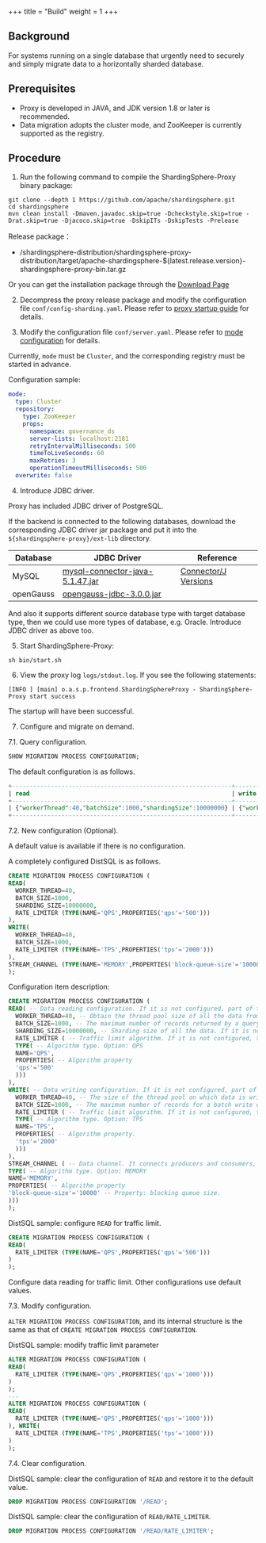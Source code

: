 +++
title = "Build"
weight = 1
+++

## Background

For systems running on a single database that urgently need to securely and simply migrate data to a horizontally sharded database.

## Prerequisites

-  Proxy is developed in JAVA, and JDK version 1.8 or later is recommended. 
- Data migration adopts the cluster mode, and ZooKeeper is currently supported as the registry.

## Procedure

1. Run the following command to compile the ShardingSphere-Proxy binary package: 

```
git clone --depth 1 https://github.com/apache/shardingsphere.git
cd shardingsphere
mvn clean install -Dmaven.javadoc.skip=true -Dcheckstyle.skip=true -Drat.skip=true -Djacoco.skip=true -DskipITs -DskipTests -Prelease
```

Release package：
- /shardingsphere-distribution/shardingsphere-proxy-distribution/target/apache-shardingsphere-${latest.release.version}-shardingsphere-proxy-bin.tar.gz

Or you can get the installation package through the [Download Page](https://shardingsphere.apache.org/document/current/en/downloads/)

2. Decompress the proxy release package and modify the configuration file `conf/config-sharding.yaml`. Please refer to [proxy startup guide](/en/user-manual/shardingsphere-proxy/startup/bin/) for details.

3. Modify the configuration file `conf/server.yaml`. Please refer to [mode configuration](/en/user-manual/shardingsphere-jdbc/yaml-config/mode/) for details.

Currently, `mode` must be `Cluster`, and the corresponding registry must be started in advance.

Configuration sample:
```yaml
mode:
  type: Cluster
  repository:
    type: ZooKeeper
    props:
      namespace: governance_ds
      server-lists: localhost:2181
      retryIntervalMilliseconds: 500
      timeToLiveSeconds: 60
      maxRetries: 3
      operationTimeoutMilliseconds: 500
  overwrite: false
```

4. Introduce JDBC driver.

Proxy has included JDBC driver of PostgreSQL.

If the backend is connected to the following databases, download the corresponding JDBC driver jar package and put it into the `${shardingsphere-proxy}/ext-lib` directory.

| Database              | JDBC Driver                                                                                                                                                        | Reference                                                                                        |
| --------------------- | ------------------------------------------------------------------------------------------------------------------------------------------------------------------ | ------------------------------------------------------------------------------------------------ |
| MySQL                 | [mysql-connector-java-5.1.47.jar]( https://repo1.maven.org/maven2/mysql/mysql-connector-java/5.1.47/mysql-connector-java-5.1.47.jar )                              | [Connector/J Versions]( https://dev.mysql.com/doc/connector-j/5.1/en/connector-j-versions.html ) |
| openGauss             | [opengauss-jdbc-3.0.0.jar]( https://repo1.maven.org/maven2/org/opengauss/opengauss-jdbc/3.0.0/opengauss-jdbc-3.0.0.jar ) |                                                                                                  |

And also it supports different source database type with target database type, then we could use more types of database, e.g. Oracle. Introduce JDBC driver as above too.

5. Start ShardingSphere-Proxy:

```
sh bin/start.sh
```

6. View the proxy log `logs/stdout.log`. If you see the following statements:

```
[INFO ] [main] o.a.s.p.frontend.ShardingSphereProxy - ShardingSphere-Proxy start success
```

The startup will have been successful.

7. Configure and migrate on demand.

7.1. Query configuration.

```sql
SHOW MIGRATION PROCESS CONFIGURATION;
```

The default configuration is as follows.

```sql
+--------------------------------------------------------------+--------------------------------------+------------------------------------------------------+
| read                                                         | write                                | stream_channel                                       |
+--------------------------------------------------------------+--------------------------------------+------------------------------------------------------+
| {"workerThread":40,"batchSize":1000,"shardingSize":10000000} | {"workerThread":40,"batchSize":1000} | {"type":"MEMORY","props":{"block-queue-size":10000}} |
+--------------------------------------------------------------+--------------------------------------+------------------------------------------------------+
```

7.2. New configuration (Optional).

A default value is available if there is no configuration.

A completely configured DistSQL is as follows.

```sql
CREATE MIGRATION PROCESS CONFIGURATION (
READ(
  WORKER_THREAD=40,
  BATCH_SIZE=1000,
  SHARDING_SIZE=10000000,
  RATE_LIMITER (TYPE(NAME='QPS',PROPERTIES('qps'='500')))
),
WRITE(
  WORKER_THREAD=40,
  BATCH_SIZE=1000,
  RATE_LIMITER (TYPE(NAME='TPS',PROPERTIES('tps'='2000')))
),
STREAM_CHANNEL (TYPE(NAME='MEMORY',PROPERTIES('block-queue-size'='10000')))
);
```

Configuration item description:

```sql
CREATE MIGRATION PROCESS CONFIGURATION (
READ( -- Data reading configuration. If it is not configured, part of the parameters will take effect by default.
  WORKER_THREAD=40, -- Obtain the thread pool size of all the data from the source side. If it is not configured, the default value is used.
  BATCH_SIZE=1000, -- The maximum number of records returned by a query operation. If it is not configured, the default value is used.
  SHARDING_SIZE=10000000, -- Sharding size of all the data. If it is not configured, the default value is used.
  RATE_LIMITER ( -- Traffic limit algorithm. If it is not configured, traffic is not limited.
  TYPE( -- Algorithm type. Option: QPS
  NAME='QPS',
  PROPERTIES( -- Algorithm property
  'qps'='500'
  )))
),
WRITE( -- Data writing configuration. If it is not configured, part of the parameters will take effect by default.
  WORKER_THREAD=40, -- The size of the thread pool on which data is written into the target side. If it is not configured, the default value is used.
  BATCH_SIZE=1000, -- The maximum number of records for a batch write operation. If it is not configured, the default value is used.
  RATE_LIMITER ( -- Traffic limit algorithm. If it is not configured, traffic is not limited.
  TYPE( -- Algorithm type. Option: TPS
  NAME='TPS',
  PROPERTIES( -- Algorithm property.
  'tps'='2000'
  )))
),
STREAM_CHANNEL ( -- Data channel. It connects producers and consumers, used for reading and writing procedures. If it is not configured, the MEMORY type is used by default.
TYPE( -- Algorithm type. Option: MEMORY
NAME='MEMORY',
PROPERTIES( -- Algorithm property
'block-queue-size'='10000' -- Property: blocking queue size.
)))
);
```

DistSQL sample: configure `READ` for traffic limit.

```sql
CREATE MIGRATION PROCESS CONFIGURATION (
READ(
  RATE_LIMITER (TYPE(NAME='QPS',PROPERTIES('qps'='500')))
)
);
```

Configure data reading for traffic limit. Other configurations use default values.

7.3. Modify configuration.

`ALTER MIGRATION PROCESS CONFIGURATION`, and its internal structure is the same as that of `CREATE MIGRATION PROCESS CONFIGURATION`.

DistSQL sample: modify traffic limit parameter

```sql
ALTER MIGRATION PROCESS CONFIGURATION (
READ(
  RATE_LIMITER (TYPE(NAME='QPS',PROPERTIES('qps'='1000')))
)
);
---
ALTER MIGRATION PROCESS CONFIGURATION (
READ(
  RATE_LIMITER (TYPE(NAME='QPS',PROPERTIES('qps'='1000')))
), WRITE(
  RATE_LIMITER (TYPE(NAME='TPS',PROPERTIES('tps'='1000')))
)
);
```

7.4. Clear configuration.

DistSQL sample: clear the configuration of `READ` and restore it to the default value.

```sql
DROP MIGRATION PROCESS CONFIGURATION '/READ';
```

DistSQL sample: clear the configuration of `READ/RATE_LIMITER`.

```sql
DROP MIGRATION PROCESS CONFIGURATION '/READ/RATE_LIMITER';
```
